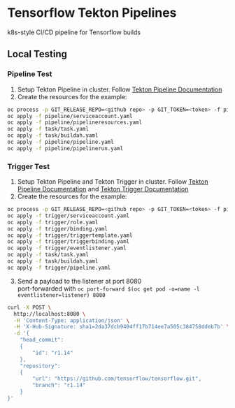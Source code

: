 # Tensorflow Tekton Pipelines

k8s-style CI/CD pipeline for Tensorflow builds

## Local Testing

### Pipeline Test

1. Setup Tekton Pipeline in cluster. Follow [Tekton Pipeline Documentation](https://github.com/tektoncd/pipeline/blob/master/docs/install.md)
2. Create the resources for the example:

  ```bash
  oc process -p GIT_RELEASE_REPO=<github repo> -p GIT_TOKEN=<token> -f pipeline/serviceaccount.yaml | oc apply -f -
  oc apply -f pipeline/serviceaccount.yaml
  oc apply -f pipeline/pipelineresources.yaml
  oc apply -f task/task.yaml
  oc apply -f task/buildah.yaml
  oc apply -f pipeline/pipeline.yaml
  oc apply -f pipeline/pipelinerun.yaml
  ```

### Trigger Test

1. Setup Tekton Pipeline and Tekton Trigger in cluster. Follow [Tekton Pipeline Documentation](https://github.com/tektoncd/pipeline/blob/master/docs/install.md) and [Tekton Trigger Documentation](https://github.com/tektoncd/triggers/blob/master/docs/install.md)
2. Create the resources for the example:

  ```bash
  oc process -p GIT_RELEASE_REPO=<github repo> -p GIT_TOKEN=<token> -f pipeline/serviceaccount.yaml | oc apply -f -
  oc apply -f trigger/serviceaccount.yaml
  oc apply -f trigger/role.yaml
  oc apply -f trigger/binding.yaml
  oc apply -f trigger/triggertemplate.yaml
  oc apply -f trigger/triggerbinding.yaml
  oc apply -f trigger/eventlistener.yaml
  oc apply -f task/task.yaml
  oc apply -f task/buildah.yaml
  oc apply -f trigger/pipeline.yaml
  ```

3. Send a payload to the listener at port 8080<br>
  port-forwarded with `oc port-forward $(oc get pod -o=name -l eventlistener=listener) 8080`

```bash
curl -X POST \
  http://localhost:8080 \
  -H 'Content-Type: application/json' \
  -H 'X-Hub-Signature: sha1=2da37dcb9404ff17b714ee7a505c384758ddeb7b' \
  -d '{
    "head_commit":
    {
        "id": "r1.14"
    },
    "repository":
    {
        "url": "https://github.com/tensorflow/tensorflow.git",
        "branch": "r1.14"
    }
}'
```
